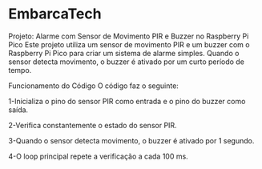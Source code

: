 # EmbarcaTech
 
Projeto: Alarme com Sensor de Movimento PIR e Buzzer no Raspberry Pi Pico
Este projeto utiliza um sensor de movimento PIR e um buzzer com o Raspberry Pi Pico para criar um sistema de alarme simples. Quando o sensor detecta movimento, o buzzer é ativado por um curto período de tempo.

Funcionamento do Código
O código faz o seguinte:

1-Inicializa o pino do sensor PIR como entrada e o pino do buzzer como saída.

2-Verifica constantemente o estado do sensor PIR.

3-Quando o sensor detecta movimento, o buzzer é ativado por 1 segundo.

4-O loop principal repete a verificação a cada 100 ms.
